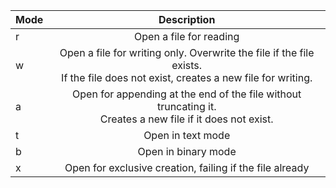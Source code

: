 | Mode 	|                                                             Description                                                             	|
|------	|:-----------------------------------------------------------------------------------------------------------------------------------:	|
| r    	| Open a file for reading                                                                                                             	|
| w    	| Open a file for writing only. Overwrite the file if the file exists.<br>If the file does not exist, creates a new file for writing. 	|
| a    	| Open for appending at the end of the file without truncating it.<br>Creates a new file if it does not exist.                        	|
| t    	| Open in text mode                                                                                                                   	|
| b    	| Open in binary mode                                                                                                                 	|
| x    	| Open for exclusive creation, failing if the file already                                                                            	|